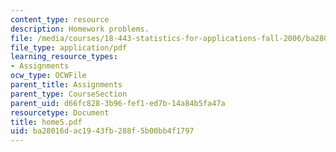 ```yaml
---
content_type: resource
description: Homework problems.
file: /media/courses/18-443-statistics-for-applications-fall-2006/ba28016dac1943fb288f5b00bb4f1797_home5.pdf
file_type: application/pdf
learning_resource_types:
- Assignments
ocw_type: OCWFile
parent_title: Assignments
parent_type: CourseSection
parent_uid: d66fc828-3b96-fef1-ed7b-14a84b5fa47a
resourcetype: Document
title: home5.pdf
uid: ba28016d-ac19-43fb-288f-5b00bb4f1797
---
```

